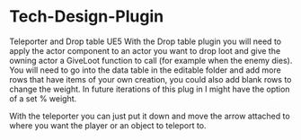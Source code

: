 # Tech-Design-Plugin
Teleporter and Drop table UE5
With the Drop table plugin you will need to apply the actor component to an actor you want to drop loot and give the owning actor a GiveLoot function to call (for example when the enemy dies). You will need to go into the data table in the editable folder and add more rows that have items of your own creation, you could also add blank rows to change the weight. In future iterations of this plug in I might have the option of a set % weight.

With the teleporter you can just put it down and move the arrow attached to where you want the player or an object to teleport to.
